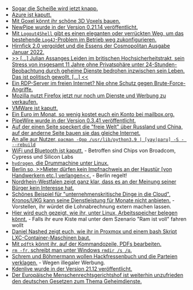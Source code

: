 * [Sogar die Scheiße wird jetzt knapp.](https://blog.fefe.de/?ts=9f4bdbe1)
* [Azure ist kaputt.](https://www.borncity.com/blog/2021/12/12/azure-privilege-escalation-durch-missbrauch-der-azure-api-permissions/)
* [Mit Goxel könnt ihr schöne 3D Voxels bauen.](https://opensource.com/article/21/12/3d-pixel-art-goxel)
* [NewPipe wurde in der Version 0.21.14 veröffentlicht.](https://newpipe.net/blog/pinned/release/newpipe-0.21.14-released/)
* [Mit `Logout4Shell` gibt es einen eleganten oder verrückten Weg, um das bestehende `Log4J`-Problem im Betrieb weg zukonfigurieren.](https://github.com/Cybereason/Logout4Shell)
* [Hirnfick 2.0 vergoldet und die Essens der Cosmopolitan Ausgabe Januar 2022.](https://tuxproject.de/blog/2021/12/medienkritik-in-kuerze-frei-sein-genau-so-zu-sein/)
* [>> [...] Julian Assanges Leiden im britischen Hochsicherheitstrakt, sein Stress von insgesamt 11 Jahre ohne Privatsphäre unter 24-Stunden-Beobachtung durch geheime Dienste bedrohen inzwischen sein Leben. Das ist politisch gewollt. [...] <<](https://weltnetz.tv/video/2545-julian-assange-mord-auf-raten)
* [Ein RDP-Server im freien Internet? Nie ohne Schutz gegen Brute-Force-Angriffe.](https://www.windowspro.de/sponsored/specops-software/erfolgreicher-ransomware-angriff-ein-deutsches-unternehmen-gingen)
* [Mozilla nutzt Firefox jetzt nur noch um Dienste und Werbung zu verkaufen.](https://blog.fefe.de/?ts=9f495cba)
* [VMWare ist kaputt.](https://www.borncity.com/blog/2021/12/14/vmware-produkte-durch-log4j-schwachstelle-cve-2021-44228-bedroht/)
* [Ein Euro im Monat, so wenig kostet euch ein Konto bei mailbox.org.](https://www.kuketz-blog.de/mailbox-org-verlaesslich-und-vertrauenswuerdig-e-mails-unter-kontrolle-teil2/)
* [PipeWire wurde in der Version 0.3.41 veröffentlicht.](https://www.phoronix.com/scan.php?page=news_item&px=PipeWire-0.3.41-Released)
* [Auf der einen Seite speckert die "freie Welt" über Russland und China, auf der anderne Seite bauen sie das gleiche Internet.](https://netzpolitik.org/2021/zensur-russland-geht-massiv-gegen-tor-netzwerk-vor/)
* [An alle aur Nutzer, `pacman -Qop /usr/lib/python3.9 | [yay|paru] -S - --rebuild`](https://linuxundich.de/gnu-linux/upgrade-auf-python-3-10-zeit-die-aur-pakete-neu-zu-bauen/)
* [WiFi und Bluetooth ist kaputt.](https://www.bleepingcomputer.com/news/security/bugs-in-billions-of-wifi-bluetooth-chips-allow-password-data-theft/) - Betroffen sind Chips von Broadcom, Cypress und Silicon Labs
* [`hydrogen`, die Drummachine unter Linux.](https://opensource.com/article/21/12/open-source-drum-hydrogen)
* [Berlin so, >>Mieter dürfen kein Impfnachweis an der Haustür [von Handwerkern etc.] verlangen<<.](https://blog.fefe.de/?ts=9f465c7e) - Berlin regelt!
* [Nordrhein-Westfalen zeigt ganz klar, dass es an der Meinung seiner Bürger kein Interesse hat.](https://netzpolitik.org/2021/nordrhein-westfalen-restriktives-versammlungsgesetz-steht-kurz-vor-verabschiedung/)
* [Schönes Beispiel für "unternehmenskritische Dinge in die Cloud", Kronos/UKG kann seine Dienstleistung für Monate nicht anbieten.](https://www.borncity.com/blog/2021/12/14/software-anbieter-kronos-durch-ransomware-befallen-fr-wochen-auer-gefecht/) - Vorstellen, ihr würdet die Lohnabrechnung extern machen lassen.
* [Hier wird euch gezeigt, wie ihr, unter Linux, Arbeitsspeicher belegen könnt.](https://jfg-mysql.blogspot.com/2021/11/trick-simulate-linux-server-with-less-ram.html) - Falls ihr eure Kiste mal unter dem Szenario "Ram ist voll" fahren wollt
* [Daniel Nashed zeigt euch, wie ihr in Proxmox und einem bash Skript LXC-Container-Maschinen baut.](https://blog.nashcom.de/nashcomblog.nsf/dx/proxmox-virtualization-automatically-deploying-new-lxc-containers.htm)
* [Mit `pdftk` könnt ihr, auf der Kommandozeile, PDFs bearbeiten.](https://opensource.com/article/21/12/edit-pdf-linux-pdftk)
* [`rm -fr`, schreibt man unter Windows `rmdir /s /q`.](https://www.shellhacks.com/cmd-delete-folder-force-rmdir-windows/)
* [Schrem und Böhmermann wollen Hackfressenbuch und die Parteien verklagen.](https://netzpolitik.org/2021/politisches-microtargeting-schrems-und-boehmermann-wollen-facebook-und-parteien-verklagen/) - Wegen illegaler Werbung.
* [Kdenlive wurde in der Version 21.12 veröffentlicht.](https://lwn.net/Articles/878696/rss)
* [Der Europäische Menschenrechtsgerichtshof ist weiterhin unzufrieden den deutschen Gesetzen zum Thema Geheimdienste.](https://netzpolitik.org/2021/massenhafte-kommunikationsueberwachung-geheimdienst-gesetze-muessen-auf-den-pruefstand/)
